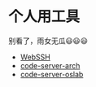 # 个人用工具

别看了，雨女无瓜:smiley::smiley::smiley:

- [WebSSH](http://lucaslan666.space:8888)
- [code-server-arch](http://lucaslan666.space:8080)
- [code-server-oslab](http://lucaslan666.space:8081)
